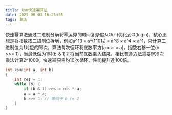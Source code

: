 ```yaml
---
title: ksm快速幂算法
date: 2025-08-03 16:25:35
tags: 算法
---
```


快速幂算法通过二进制分解将幂运算的时间复杂度从O(n)优化到O(log n)。核心思想是将指数按二进制位拆解，例如a^13 = a^(1101₂) = a^8 × a^4 × a^1，只计算二进制位为1对应的幂次。算法每次循环将底数平方(a = a × a)，指数右移一位(b >>= 1)，当最低位为1时(b & 1)才将当前底数乘入结果。相比普通方法需要999次乘法计算2^1000，快速幂只需约10次循环，性能提升近100倍。

```cpp
int ksm(int a, int b) 
{
    int res = 1;
    while (b) {
        if (b & 1) res = res * a;
        a = a * a;
        b >>= 1; // 等价于 b /= 2
    }
}
```